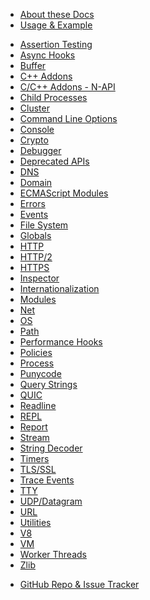<!--
  NB(chrisdickinson): if you move this file, be sure to update
  tools/doc/html.js to point at the new location.
-->

<!--introduced_in=v0.10.0-->

* [About these Docs](documentation.html)
* [Usage & Example](synopsis.html)

<div class="line"></div>

* [Assertion Testing](assert.html)
* [Async Hooks](async_hooks.html)
* [Buffer](buffer.html)
* [C++ Addons](addons.html)
* [C/C++ Addons - N-API](n-api.html)
* [Child Processes](child_process.html)
* [Cluster](cluster.html)
* [Command Line Options](cli.html)
* [Console](console.html)
* [Crypto](crypto.html)
* [Debugger](debugger.html)
* [Deprecated APIs](deprecations.html)
* [DNS](dns.html)
* [Domain](domain.html)
* [ECMAScript Modules](esm.html)
* [Errors](errors.html)
* [Events](events.html)
* [File System](fs.html)
* [Globals](globals.html)
* [HTTP](http.html)
* [HTTP/2](http2.html)
* [HTTPS](https.html)
* [Inspector](inspector.html)
* [Internationalization](intl.html)
* [Modules](modules.html)
* [Net](net.html)
* [OS](os.html)
* [Path](path.html)
* [Performance Hooks](perf_hooks.html)
* [Policies](policy.html)
* [Process](process.html)
* [Punycode](punycode.html)
* [Query Strings](querystring.html)
* [QUIC](quic.html)
* [Readline](readline.html)
* [REPL](repl.html)
* [Report](report.html)
* [Stream](stream.html)
* [String Decoder](string_decoder.html)
* [Timers](timers.html)
* [TLS/SSL](tls.html)
* [Trace Events](tracing.html)
* [TTY](tty.html)
* [UDP/Datagram](dgram.html)
* [URL](url.html)
* [Utilities](util.html)
* [V8](v8.html)
* [VM](vm.html)
* [Worker Threads](worker_threads.html)
* [Zlib](zlib.html)

<div class="line"></div>

* [GitHub Repo & Issue Tracker](https://github.com/nodejs/node)
